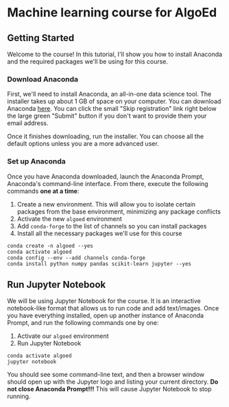 # Machine learning course for AlgoEd

## Getting Started
Welcome to the course! In this tutorial, I'll show you how to install Anaconda and the required packages we'll be using for this course.

### Download Anaconda
First, we'll need to install Anaconda, an all-in-one data science tool. The installer takes up about 1 GB of space on your computer. You can download Anaconda [here](https://www.anaconda.com/download). You can click the small "Skip registration" link right below the large green "Submit" button if you don't want to provide them your email address.

Once it finishes downloading, run the installer. You can choose all the default options unless you are a more advanced user.

### Set up Anaconda
Once you have Anaconda downloaded, launch the Anaconda Prompt, Anaconda's command-line interface. From there, execute the following commands **one at a time**:
1. Create a new environment. This will allow you to isolate certain packages from the base environment, minimizing any package conflicts
2. Activate the new `algoed` environment
3. Add `conda-forge` to the list of channels so you can install packages
4. Install all the necessary packages we'll use for this course

```
conda create -n algoed --yes
conda activate algoed
conda config --env --add channels conda-forge
conda install python numpy pandas scikit-learn jupyter --yes
```

## Run Jupyter Notebook
We will be using Jupyter Notebook for the course. It is an interactive notebook-like format that allows us to run code and add text/images. Once you have everything installed, open up another instance of Anaconda Prompt, and run the following commands one by one:
1. Activate our `algoed` environment
2. Run Jupyter Notebook
```
conda activate algoed
jupyter notebook
```
You should see some command-line text, and then a browser window should open up with the Jupyter logo and listing your current directory. **Do not close Anaconda Prompt!!!** This will cause Jupyter Notebook to stop running.
